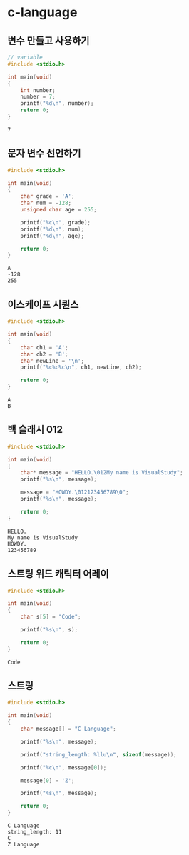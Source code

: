 # c-language
## 변수 만들고 사용하기

```c
// variable
#include <stdio.h>

int main(void)
{
    int number;
    number = 7;
    printf("%d\n", number);
    return 0;
}
```

 ```output
7
```

## 문자 변수 선언하기

```C
#include <stdio.h>

int main(void)
{
    char grade = 'A';
    char num = -128;
    unsigned char age = 255;

    printf("%c\n", grade);
    printf("%d\n", num);
    printf("%d\n", age);

    return 0;
}
```

```output
A
-128
255
```

## 이스케이프 시퀀스
```C
#include <stdio.h>

int main(void)
{
    char ch1 = 'A';
    char ch2 = 'B';
    char newLine = '\n';
    printf("%c%c%c\n", ch1, newLine, ch2);

    return 0;
}
```

```output
A
B
```

## 백 슬래시 012
```C
#include <stdio.h>

int main(void)
{
    char* message = "HELLO.\012My name is VisualStudy";
    printf("%s\n", message);

    message = "HOWDY.\012123456789\0";
    printf("%s\n", message);

    return 0;
}
```
```output
HELLO.
My name is VisualStudy
HOWDY.
123456789
```

## 스트링 위드 캐릭터 어레이
```C
#include <stdio.h>

int main(void)
{
    char s[5] = "Code";

    printf("%s\n", s);

    return 0;
}
```
```output
Code
```

## 스트링

```C
#include <stdio.h>

int main(void)
{
    char message[] = "C Language";

    printf("%s\n", message);

    printf("string_length: %llu\n", sizeof(message));

    printf("%c\n", message[0]);

    message[0] = 'Z';

    printf("%s\n", message);

    return 0;
}
```
```output
C Language
string_length: 11
C
Z Language
```































